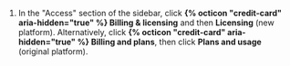1. In the "Access" section of the sidebar, click **{% octicon "credit-card" aria-hidden="true" %} Billing & licensing** and then **Licensing** (new platform). Alternatively, click **{% octicon "credit-card" aria-hidden="true" %} Billing and plans**, then click **Plans and usage** (original platform).
